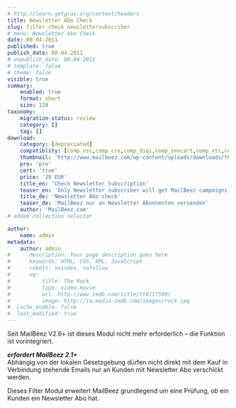 ```yaml
---
# http://learn.getgrav.org/content/headers
title: Newsletter Abo Check
slug: filter_check_newslettersubscriber
# menu: Newsletter Abo Check
date: 08-04-2011
published: true
publish_date: 08-04-2011
# unpublish_date: 08-04-2011
# template: false
# theme: false
visible: true
summary:
    enabled: true
    format: short
    size: 128
taxonomy:
    migration-status: review
    category: []
    tag: []
download:
    category: [depreciated]
    compatiblity: [comp_osc,comp_cre,comp_digi,comp_zencart,comp_xtc,comp_gambio]
    thumbnail: 'http://www.mailbeez.com/wp-content/uploads/downloads/thumbnails/2011/04/icon_322.png'
    pro: 'pro'
    cert: 'true'
    price: '29 EUR'
    title_en: 'Check Newsletter Subscription'
    teaser_en: 'Only Newsletter subscriber will get MailBeez campaigns'
    title_de: 'Newsletter Abo check'
    teaser_de: 'MailBeez nur an Newsletter Abonnenten versenden'
    author: 'MailBeez.com'
# added collection selector

author:
    name: admin
metadata:
    author: admin
#      description: Your page description goes here
#      keywords: HTML, CSS, XML, JavaScript
#      robots: noindex, nofollow
#      og:
#          title: The Rock
#          type: video.movie
#          url: http://www.imdb.com/title/tt0117500/
#          image: http://ia.media-imdb.com/images/rock.jpg
#  cache_enable: false
#  last_modified: true
---
```


Seit MailBeez V2.6+ ist dieses Modul nicht mehr erforderlich – die Funktion ist vorintegriert.

***erfordert MailBeez 2.1+***  
 Abhängig von der lokalen Gesetzgebung dürfen nicht direkt mit dem Kauf in Verbindung stehende Emails nur an Kunden mit Newsletter Abo verschickt werden.

Dieses Filter Modul erweitert MailBeez grundlegend um eine Prüfung, ob ein Kunden ein Newsletter Abo hat.

